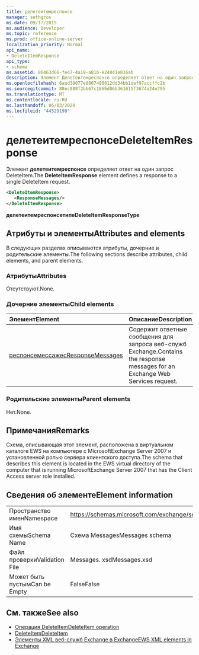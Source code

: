 ```yaml
---
title: делетеитемреспонсе
manager: sethgros
ms.date: 09/17/2015
ms.audience: Developer
ms.topic: reference
ms.prod: office-online-server
localization_priority: Normal
api_name:
- DeleteItemResponse
api_type:
- schema
ms.assetid: 86463d66-fe47-4a19-a81b-e24841e816ab
description: Элемент Делетеитемреспонсе определяет ответ на один запрос DeleteItem.
ms.openlocfilehash: 6aad30077e8867486012dd34bb1def97accffc2b
ms.sourcegitcommit: 88ec988f2bb67c1866d06b361615f3674a24e795
ms.translationtype: MT
ms.contentlocale: ru-RU
ms.lasthandoff: 06/03/2020
ms.locfileid: "44529198"
---
```

# <a name="deleteitemresponse"></a><span data-ttu-id="011e7-103">делетеитемреспонсе</span><span class="sxs-lookup"><span data-stu-id="011e7-103">DeleteItemResponse</span></span>

<span data-ttu-id="011e7-104">Элемент **делетеитемреспонсе** определяет ответ на один запрос DeleteItem.</span><span class="sxs-lookup"><span data-stu-id="011e7-104">The **DeleteItemResponse** element defines a response to a single DeleteItem request.</span></span> 
  
```xml
<DeleteItemResponse>
   <ResponseMessages/>
</DeleteItemResponse>
```

 <span data-ttu-id="011e7-105">**делетеитемреспонсетипе**</span><span class="sxs-lookup"><span data-stu-id="011e7-105">**DeleteItemResponseType**</span></span>
## <a name="attributes-and-elements"></a><span data-ttu-id="011e7-106">Атрибуты и элементы</span><span class="sxs-lookup"><span data-stu-id="011e7-106">Attributes and elements</span></span>

<span data-ttu-id="011e7-107">В следующих разделах описываются атрибуты, дочерние и родительские элементы.</span><span class="sxs-lookup"><span data-stu-id="011e7-107">The following sections describe attributes, child elements, and parent elements.</span></span>
  
### <a name="attributes"></a><span data-ttu-id="011e7-108">Атрибуты</span><span class="sxs-lookup"><span data-stu-id="011e7-108">Attributes</span></span>

<span data-ttu-id="011e7-109">Отсутствуют.</span><span class="sxs-lookup"><span data-stu-id="011e7-109">None.</span></span>
  
### <a name="child-elements"></a><span data-ttu-id="011e7-110">Дочерние элементы</span><span class="sxs-lookup"><span data-stu-id="011e7-110">Child elements</span></span>

|<span data-ttu-id="011e7-111">**Элемент**</span><span class="sxs-lookup"><span data-stu-id="011e7-111">**Element**</span></span>|<span data-ttu-id="011e7-112">**Описание**</span><span class="sxs-lookup"><span data-stu-id="011e7-112">**Description**</span></span>|
|:-----|:-----|
|[<span data-ttu-id="011e7-113">респонсемессажес</span><span class="sxs-lookup"><span data-stu-id="011e7-113">ResponseMessages</span></span>](responsemessages.md) <br/> |<span data-ttu-id="011e7-114">Содержит ответные сообщения для запроса веб-служб Exchange.</span><span class="sxs-lookup"><span data-stu-id="011e7-114">Contains the response messages for an Exchange Web Services request.</span></span>  <br/> |
   
### <a name="parent-elements"></a><span data-ttu-id="011e7-115">Родительские элементы</span><span class="sxs-lookup"><span data-stu-id="011e7-115">Parent elements</span></span>

<span data-ttu-id="011e7-116">Нет.</span><span class="sxs-lookup"><span data-stu-id="011e7-116">None.</span></span>
  
## <a name="remarks"></a><span data-ttu-id="011e7-117">Примечания</span><span class="sxs-lookup"><span data-stu-id="011e7-117">Remarks</span></span>

<span data-ttu-id="011e7-118">Схема, описывающая этот элемент, расположена в виртуальном каталоге EWS на компьютере с MicrosoftExchange Server 2007 и установленной ролью сервера клиентского доступа.</span><span class="sxs-lookup"><span data-stu-id="011e7-118">The schema that describes this element is located in the EWS virtual directory of the computer that is running MicrosoftExchange Server 2007 that has the Client Access server role installed.</span></span>
  
## <a name="element-information"></a><span data-ttu-id="011e7-119">Сведения об элементе</span><span class="sxs-lookup"><span data-stu-id="011e7-119">Element information</span></span>

|||
|:-----|:-----|
|<span data-ttu-id="011e7-120">Пространство имен</span><span class="sxs-lookup"><span data-stu-id="011e7-120">Namespace</span></span>  <br/> |https://schemas.microsoft.com/exchange/services/2006/messages  <br/> |
|<span data-ttu-id="011e7-121">Имя схемы</span><span class="sxs-lookup"><span data-stu-id="011e7-121">Schema Name</span></span>  <br/> |<span data-ttu-id="011e7-122">Схема Messages</span><span class="sxs-lookup"><span data-stu-id="011e7-122">Messages schema</span></span>  <br/> |
|<span data-ttu-id="011e7-123">Файл проверки</span><span class="sxs-lookup"><span data-stu-id="011e7-123">Validation File</span></span>  <br/> |<span data-ttu-id="011e7-124">Messages. xsd</span><span class="sxs-lookup"><span data-stu-id="011e7-124">Messages.xsd</span></span>  <br/> |
|<span data-ttu-id="011e7-125">Может быть пустым</span><span class="sxs-lookup"><span data-stu-id="011e7-125">Can be Empty</span></span>  <br/> |<span data-ttu-id="011e7-126">False</span><span class="sxs-lookup"><span data-stu-id="011e7-126">False</span></span>  <br/> |
   
## <a name="see-also"></a><span data-ttu-id="011e7-127">См. также</span><span class="sxs-lookup"><span data-stu-id="011e7-127">See also</span></span>

- [<span data-ttu-id="011e7-128">Операция DeleteItem</span><span class="sxs-lookup"><span data-stu-id="011e7-128">DeleteItem operation</span></span>](deleteitem-operation.md)  
- [<span data-ttu-id="011e7-129">DeleteItem</span><span class="sxs-lookup"><span data-stu-id="011e7-129">DeleteItem</span></span>](deleteitem.md)
- [<span data-ttu-id="011e7-130">Элементы XML веб-служб Exchange в Exchange</span><span class="sxs-lookup"><span data-stu-id="011e7-130">EWS XML elements in Exchange</span></span>](ews-xml-elements-in-exchange.md)

